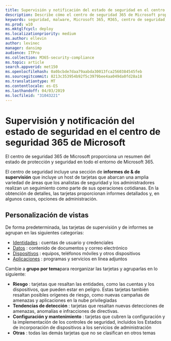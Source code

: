 ```yaml
---
title: Supervisión y notificación del estado de seguridad en el centro de seguridad 365 de Microsoft
description: Describe cómo el centro de seguridad 365 de Microsoft proporciona un resumen de la protección y el estado de la seguridad de un vistazo.
keywords: seguridad, malware, Microsoft 365, M365, centro de seguridad, monitor, informe, estado
ms.prod: w10
ms.mktglfcycl: deploy
ms.localizationpriority: medium
ms.author: ellevin
author: levinec
manager: dansimp
audience: ITPro
ms.collection: M365-security-compliance
ms.topic: article
search.appverid: met150
ms.openlocfilehash: 0a0bcbde7daa79aabda30013fca2560384545feb
ms.sourcegitcommit: 8213c353954b92f5c3979bee4aa049da0fd28a18
ms.translationtype: MT
ms.contentlocale: es-ES
ms.lasthandoff: 04/03/2019
ms.locfileid: "31043221"
---
```

# <a name="monitor-and-report-security-status-in-microsoft-365-security-center"></a>Supervisión y notificación del estado de seguridad en el centro de seguridad 365 de Microsoft

El centro de seguridad 365 de Microsoft proporciona un resumen del estado de protección y seguridad en todo el entorno de Microsoft 365.

El centro de seguridad incluye una sección de **informes de & de supervisión** que incluye un host de tarjetas que abarcan una amplia variedad de áreas que los analistas de seguridad y los administradores realizan un seguimiento como parte de sus operaciones cotidianas. En la obtención de detalles, las tarjetas proporcionan informes detallados y, en algunos casos, opciones de administración.

## <a name="customize-views"></a>Personalización de vistas

De forma predeterminada, las tarjetas de supervisión y de informes se agrupan en las siguientes categorías:
  
* [Identidades](monitor-and-report-identities.md) : cuentas de usuario y credenciales
* [Datos](monitor-data.md) : contenido de documentos y correo electrónico
* [Dispositivos](monitor-devices.md) : equipos, teléfonos móviles y otros dispositivos
* [Aplicaciones](monitor-apps.md) : programas y servicios en línea adjuntos

Cambie a **grupo por tema**para reorganizar las tarjetas y agruparlas en lo siguiente:

* **Riesgo** : tarjetas que resaltan las entidades, como las cuentas y los dispositivos, que pueden estar en peligro. Estas tarjetas también resaltan posibles orígenes de riesgo, como nuevas campañas de amenazas y aplicaciones en la nube privilegiadas  
* **Tendencias de detección** : tarjetas que resaltan nuevas detecciones de amenazas, anomalías e infracciones de directivas.
* **Configuración y mantenimiento** : tarjetas que cubren la configuración y la implementación de los controles de seguridad, incluidos los Estados de incorporación de dispositivos a los servicios de administración
* **Otras** : todas las demás tarjetas que no se clasifican en otros temas
